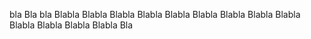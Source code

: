 bla
Bla
bla
Blabla
Blabla
Blabla
Blabla
Blabla
Blabla
Blabla
Blabla
Blabla
Blabla
Blabla
Blabla
Blabla
Bla
